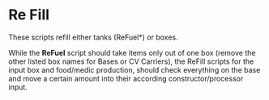 Re Fill
=======

These scripts refill either tanks (ReFuel\*) or boxes.

While the **ReFuel** script should take items only out of one box (remove the other listed box names for Bases or CV Carriers), the ReFill scripts for the input box and food/medic production, should check everything on the base and move a certain amount into their according constructor/processor input.